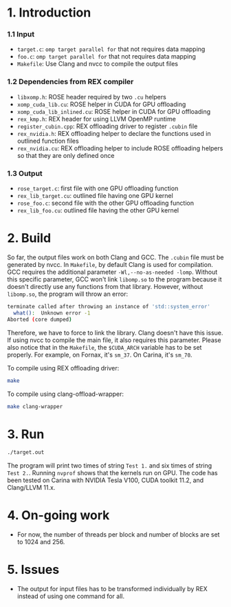 # 1. Introduction

### 1.1 Input
- `target.c`: `omp target parallel for` that not requires data mapping
- `foo.c`: `omp target parallel for` that not requires data mapping
- `Makefile`: Use Clang and nvcc to compile the output files

### 1.2 Dependencies from REX compiler
- `libxomp.h`: ROSE header required by two `.cu` helpers
- `xomp_cuda_lib.cu`: ROSE helper in CUDA for GPU offloading
- `xomp_cuda_lib_inlined.cu`: ROSE helper in CUDA for GPU offloading
- `rex_kmp.h`: REX header for using LLVM OpenMP runtime
- `register_cubin.cpp`: REX offloading driver to register `.cubin` file
- `rex_nvidia.h`: REX offloading helper to declare the functions used in outlined function files
- `rex_nvidia.cu`: REX offloading helper to include ROSE offloading helpers so that they are only defined once


### 1.3 Output
- `rose_target.c`: first file with one GPU offloading function
- `rex_lib_target.cu`: outlined file having one GPU kernel
- `rose_foo.c`: second file with the other GPU offloading function
- `rex_lib_foo.cu`: outlined file having the other GPU kernel


# 2. Build

So far, the output files work on both Clang and GCC. The `.cubin` file must be generated by nvcc.
In `Makefile`, by default Clang is used for compilation. GCC requires the additional parameter `-Wl,--no-as-needed -lomp`.
Without this specific parameter, GCC won't link `libomp.so` to the program because it doesn't directly use any functions from that library.
However, without `libomp.so`, the program will throw an error:
```bash
terminate called after throwing an instance of 'std::system_error'
  what():  Unknown error -1
Aborted (core dumped)
```
Therefore, we have to force to link the library. Clang doesn't have this issue. If using nvcc to compile the main file, it also requires this parameter.
Please also notice that in the `Makefile`, the `$CUDA_ARCH` variable has to be set properly. For example, on Fornax, it's `sm_37`. On Carina, it's `sm_70`.

To compile using REX offloading driver:
```bash
make
```
To compile using clang-offload-wrapper:
```bash
make clang-wrapper
```

# 3. Run

```bash
./target.out
```

The program will print two times of string `Test 1.` and six times of string `Test 2.`. Running `nvprof` shows that the kernels run on GPU.
The code has been tested on Carina with NVIDIA Tesla V100, CUDA toolkit 11.2, and Clang/LLVM 11.x.

# 4. On-going work

- For now, the number of threads per block and number of blocks are set to 1024 and 256.

# 5. Issues

- The output for input files has to be transformed individually by REX instead of using one command for all.

